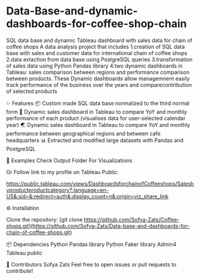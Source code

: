 # Data-Base-and-dynamic-dashboards-for-coffee-shop-chain

SQL data base and dynamic Tableau dashboard with sales data for chain of coffee shops
A data analysis project that includes
1.creation of SQL data base with sales and customer data for international chain of coffee shops 
2.data extaction from data base using PostgreSQL queries
3.transformation of sales data using Python Pandas library
4.two dynamic dashboards in Tableau: sales comparison between regions and performance comparison between products.
 These Dynamic dashboards allow managemnent easily track performance of the business over the years and comparecontribution of 
 selected products



✨ Features
📦 Custom made SQL data base normalized to the third normal form
🛒 Dynamic sales dashboard in Tableau to compare YoY and monthly performance of each product
   (visualises data for user-selected calendar year)
🌏 Dynamic sales dashboard in Tableau to compare YoY and monthly performance between geographical regions
    and between cafe headquarters
📊 Extracted and modified large datasets with Pandas and PostgreSQL

🧪 Examples
Check Output Folder For Visualizations

Or
Follow link to my profile on Tableau Public: 

https://public.tableau.com/views/DashboardsforchainofCoffeeshops/Salesbyproductproductcategory?:language=en-US&:sid=&:redirect=auth&:display_count=n&:origin=viz_share_link

⚙️ Installation

Clone the repository:
[git clone https://github.com/Sofya-Zats/Coffee-shops.git](https://github.com/Sofya-Zats/Data-base-and-dashboards-for-chain-of-coffee-shops.git)

📦 Dependencies 
Python Pandas library 
Python Faker library
Admin4
Tableau public


👥 Contributors
Sofya Zats
Feel free to open issues or pull requests to contribute!
